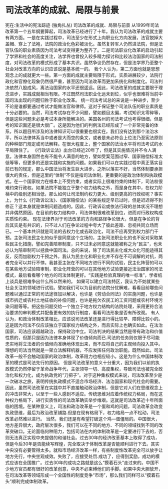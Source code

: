 # 司法改革的成就、局限与前景

宪在:生活中的宪法踪迹 (独角扎丛)
司法改革的成就、局限与前景
从1999年司法改革第一个五年纲要算起，司法改革已经进行了十年。我认为司法改革的成就主要有两方面。一是在实践过程中，司法至少在形式上向职业化方向发展，法官脱掉大盖帽、穿上了法袍，法院的政治化色彩被淡化。虽然复转军人仍然进法院，但是法官队伍的职业素质因为司法考试变得更为整齐了。二是司法职业化改革的启动引起了学界和社会的高度关注，法学界也曾投入较多精力探讨和比较法治国家的司法制度，对司法改革的模式形成了基本共识。虽然争议仍然存在，但是法学界乃至整个社会对改革方向的认识应该说是基本统一的。
我个人认为，第二方面也就是思想观念上的成就更大一些。第一方面的成就主要局限于形式，实质进展较少，法院行政化和官僚化现象仍然很严重，甚至因为司法改革而更加系统化和制度化。司法判决依然八股成风，离法治国家的水平还很遥远。因此，司法改革的成就主要限于理念进步，实践成就相当有限。不过既然司法职业化远未到位，似乎也很难将当前中国司法出现的问题归咎于职业化改革。
统一司法考试总的来说是一种进步，至少不论是谁都要通过考试才能做法官和律师。这对于保证整个司法队伍的职业素质是十分必要的。当然，司法考试存在不少问题，譬如题目太偏，考试知识太零碎等，但是这些问题未必是考试本身所能解决的。美国各州的司法考试也考得很细，但是考的知识面还是很大很广。这是因为他们的判例法已经形成了一个非常完备的体系，所以题目所涉及的法律知识可以很重要也很实在。我们没有达到那个法治水平，所以法律体系当中或者是大而空的条文，或者是未必符合上位法乃至宪法原则的种种部门规定或司法解释。在很大程度上，整个国家的法治水平将司法考试的水平局限住了。
《行政诉讼法》出台已经近20年了，但是其实施情况并不令人满意。法律本身固然也有不能令人满意的地方，譬如受案范围过窄、国家赔偿标准太低等等，但更多的还是实践和实施的问题。如果我们可以在实践过程中真正落实目前已有的规定，那么中国法治将发生巨大进步。之所以落实不好，当然体制要承担很大的责任，但是这里的“体制”不仅是指司法体制，更重要的是政治体制和执政模式。在一个国家权力在根本上不受约束，或者实际上很难约束的体制下，司法权很难约束行政权。如果法院不能独立于整个权力结构之外，而是身在其中，在权力阶梯中的级别还相当低，那么如何让司法制约权力更大、级别更高的行政权呢？事实上，为什么《行政诉讼法》、《国家赔偿法》的某些规定早已过时，但是迟迟得不到修正？这本身就是体制问题造成的。因此，行政诉讼或依法行政的总体状况不理想并非偶然原因。在目前的权力结构中，司法体制很难改革到位，进而对行政权构成实质性约束。
现在法律界对于司法改革的方向和路径争论很大，但是在争论的背后其实是有共识的，只不过人们在争论过程中夸大了彼此差距、忽视共同立场而已。一个基本共识就是司法的去权力化或去政治化，司法不应再受到权力部门干预。主张司法民主化的似乎是同意这个立场的，主张司法职业化的也不反对采取某些民主化措施，譬如完善陪审制度，只不过未必同意这就能被称之为“民主”，也未必认为陪审制可以拯救中国司法。总的来说，除了司法民主化或大众化可能适得其反，反而加剧权力干预之外，我认为民主化和职业化并不存在不可调解的对抗，两者完全可以并行不悖。我甚至主张在不同地方进行不同的试验，民主化阵营的可以在某些地方试验陪审制，职业化阵营的可以在其他地方试验更接近法治国家的司法模式，最后看看哪个地方的司法体制更好。“实践是检验真理的唯一标准”，学者纸上谈兵是很难争出什么所以然来的。
如果可以建立司法特区，我认为不妨就某些社会关注的领域进行试验。譬如我们可以为目前的法院分忧解难，看看目前哪些问题难以通过正常的司法途径加以解决，也许是《劳动合同法》的实施问题，也许是城市拆迁或农村土地征收的补偿问题，也许是拖欠农民工的工资问题或农村环境污染问题等等。把这些问题交给一个独立于地方权力结构的法院处理，采用更符合法治要求的审判模式并配备更有效的执行制度，看看司法形象是否有所改观。
有人认为，和政治体制改革相比，应该说司法改革还是进行得比较早、障碍比较小的。这是因为司法不仅应该独立于国家权力结构之外，而且实际上也确实如此。在法治国家，司法应该超越政治，保持政治中立。司法判决的结果当然是带有政治和价值性质的，但那只是因为法律本身体现了价值倾向而已.司法的任务则仅限于尽可能忠实地将立法者的价值倾向准确地体现出来，而不应将自己的主观倾向投入其中。理想的司法当然就是一架立法解释机器，不应发挥任何政治职能。既然如此，司法改革一般不会触动国家的政治体制，改革阻力也相应较小。这是为什么中国体制改革的模式是司法先行的原因。
但是司法改革的意义十分重大，因为我们以前的执政模式仍然停留于革命战争年代，主张领导一切、高度集权，导致司法也被完全政治化和权力化，成为执政党的“刀把子”。对于这种集权模式来说，司法改革至少是一次破冰之旅，表明传统执政模式不适合市场经济、法治国家和现代社会的需要。因此，虽然司法改革在实践中并不直接触动政治体制，但是它对人们在思维观念上的冲击非常大，以至于一些人感到不适应。传统思维对应着传统权力格局，而在这种权力格局下，进行实质性的司法改革确实举步维艰。这就是司法改革近十年所面临的困境。在某种意义上，司法和政治改革是一个蛋和鸡的问题，司法改革会改变执政思维，最后为政治改革铺路.但是在现有格局下，权力格局一点不松动，司法改革必然难以进行。
当然，我们还是有希望打破这个鸡—蛋僵局的。中国很大，地方差异很大，政府层次很多，我们可以在不同的地方、不同的领域找到不同的改革突破口。无论面临何种阻力，包括司法在内的体制改革是一定要进行下去的，否则无法真正实现中央提倡的和谐社会。过去30年的经济改革基本上取得了成功，但是今后30年是否能续写辉煌，完全取决于体制改革是否能顺利进行下去。其实中央没有必要管得太多。就和市场经济改革一样，有些制度性改革完全可以放手让地方先行，中央坐观成效。失败了，应接受处罚.成功了，应得到奖励，成功的模式应该在全国推广。过去30年的成功之路就是这么“摸着石头”走过来的。中国不少地方官员都有很好的改革创意，中央不必束缚他们的手脚。如果中央大胆放开，在司法改革等领域形成一个全国性的制度竞争“市场”，那么我们同样可以“摸着石头”顺利完成体制改革。